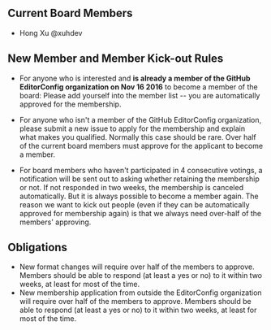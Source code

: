 ## Current Board Members

- Hong Xu @xuhdev

## New Member and Member Kick-out Rules

- For anyone who is interested and **is already a member of the GitHub EditorConfig organization on Nov 16 2016** to become a member of the board: Please add yourself into the member list -- you are automatically approved for the membership.

- For anyone who isn't a member of the GitHub EditorConfig organization, please submit a new issue to apply for the membership and explain what makes you qualified. Normally this case should be rare. Over half of the current board members must approve for the applicant to become a member.

- For board members who haven't participated in 4 consecutive votings, a notification will be sent out to asking whether retaining the membership or not. If not responded in two weeks, the membership is canceled automatically. But it is always possible to become a member again. The reason we want to kick out people (even if they can be automatically approved for membership again) is that we always need over-half of the members' approving.

## Obligations

- New format changes will require over half of the members to approve. Members should be able to respond (at least a yes or no) to it within two weeks, at least for most of the time.
- New membership application from outside the EditorConfig organization will require over half of the members to approve. Members should be able to respond (at least a yes or no) to it within two weeks, at least for most of the time.